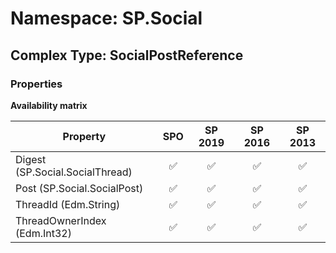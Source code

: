 # Namespace: SP.Social

## Complex Type: SocialPostReference

### Properties

**Availability matrix**

Property | SPO | SP 2019 | SP 2016 | SP 2013
----------|:---:|:-------:|:-------:|:-------:
Digest (SP.Social.SocialThread) | ✅ | ✅ | ✅ | ✅
Post (SP.Social.SocialPost) | ✅ | ✅ | ✅ | ✅
ThreadId (Edm.String) | ✅ | ✅ | ✅ | ✅
ThreadOwnerIndex (Edm.Int32) | ✅ | ✅ | ✅ | ✅